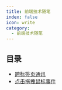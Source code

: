 ```yaml
---
title: 前端技术随笔
index: false
icon: write
category:
  - 前端技术随笔
---
```



## 目录

- [跨标签页通讯](jstabs.md)
- [点击拖拽鼠标事件](dragmouse.md)